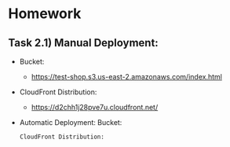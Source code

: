 # Homework

## Task 2.1) Manual Deployment:
- Bucket:
  -  https://test-shop.s3.us-east-2.amazonaws.com/index.html
- CloudFront Distribution:
  - https://d2chh1j28pve7u.cloudfront.net/
- Automatic Deployment:
  Bucket:

      CloudFront Distribution:
            